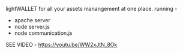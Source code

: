 lightWALLET for all your assets manangement at one place.
running - 
- apache server
- node server.js
- node communication.js

SEE VIDEO - https://youtu.be/WW2xJtN_8Ok
